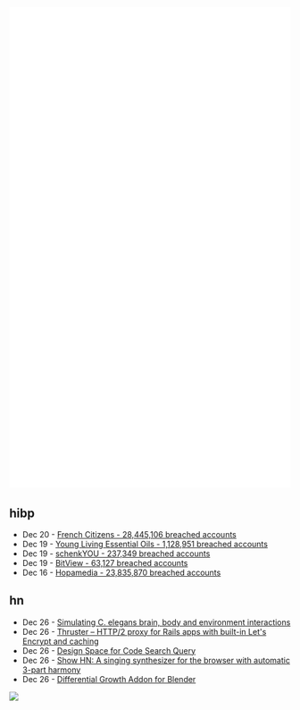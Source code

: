 ![Metrics](https://raw.githubusercontent.com/phixion/phixion/master/metrics.svg)

## hibp

<!--
for https://github.com/phixion/phixion/blob/main/.github/workflows/feeds.yml
-->
<!--START_SECTION:haveibeenpwnd-->
- Dec 20 - [French Citizens - 28,445,106 breached accounts](https://haveibeenpwned.com/PwnedWebsites#FrenchCitizens)
- Dec 19 - [Young Living Essential Oils - 1,128,951 breached accounts](https://haveibeenpwned.com/PwnedWebsites#YoungLivingEssentialOils)
- Dec 19 - [schenkYOU - 237,349 breached accounts](https://haveibeenpwned.com/PwnedWebsites#schenkYOU)
- Dec 19 - [BitView - 63,127 breached accounts](https://haveibeenpwned.com/PwnedWebsites#BitView)
- Dec 16 - [Hopamedia - 23,835,870 breached accounts](https://haveibeenpwned.com/PwnedWebsites#Hopamedia)
<!--END_SECTION:haveibeenpwnd-->

## hn

<!--
for https://github.com/phixion/phixion/blob/main/.github/workflows/feeds.yml
-->
<!--START_SECTION:hn-->
- Dec 26 - [Simulating C. elegans brain, body and environment interactions](https://www.nature.com/articles/s43588-024-00738-w)
- Dec 26 - [Thruster – HTTP/2 proxy for Rails apps with built-in Let's Encrypt and caching](https://github.com/basecamp/thruster)
- Dec 26 - [Design Space for Code Search Query](https://ast-grep.github.io/blog/code-search-design-space.html)
- Dec 26 - [Show HN: A singing synthesizer for the browser with automatic 3-part harmony](https://pbat.ch/recurse/demos/trio/)
- Dec 26 - [Differential Growth Addon for Blender](https://boris.okunskiy.name/posts/blender-differential-growth)
<!--END_SECTION:hn-->

<!--
for https://yhype.me
-->
![](https://hit.yhype.me/github/profile?user_id=13013670)
